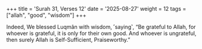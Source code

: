+++
title = 'Surah 31, Verses 12'
date = '2025-08-27'
weight = 12
tags = ["allah", "good", "wisdom"]
+++

Indeed, We blessed Luqmân with wisdom, ˹saying˺, “Be grateful to Allah, for whoever is grateful, it is only for their own good. And whoever is ungrateful, then surely Allah is Self-Sufficient, Praiseworthy.”